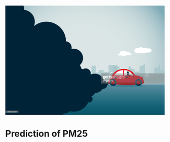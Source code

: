 ![Screenshot](https://github.com/phatakshaunak/Springboard-Data-Science/blob/master/Capstone%20Project%20%232/Readme%20Files/gettyimages-988063384-2048x2048.jpg)
<h1><b>Prediction of PM25</h1> 
